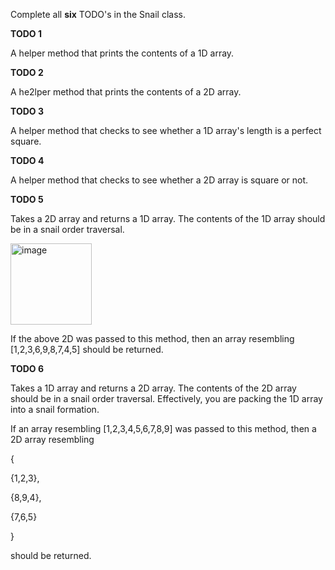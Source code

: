 Complete all **six** TODO's in the Snail class.

**TODO 1**

A helper method that prints the contents of a 1D array.

**TODO 2**

A he2lper method that prints the contents of a 2D array.

**TODO 3**

A helper method that checks to see whether a 1D array's length is a perfect square.

**TODO 4**

A helper method that checks to see whether a 2D array is square or not.

**TODO 5**

Takes a 2D array and returns a 1D array. The contents of the 1D array should be in a snail order traversal.

<img width="130" alt="image" src="https://github.com/techarenz/CS.11.09-Tutorial.2-Snail/assets/57818506/d293ffa5-d4c6-4fe0-ba86-914bde3c9491">

If the above 2D was passed to this method, then an array resembling [1,2,3,6,9,8,7,4,5] should be returned.

**TODO 6**

Takes a 1D array and returns a 2D array. The contents of the 2D array should be in a snail order traversal. Effectively, you are packing the 1D array into a snail formation.

If an array resembling [1,2,3,4,5,6,7,8,9] was passed to this method, then a 2D array resembling

{ 

  {1,2,3},
  
  {8,9,4},
  
  {7,6,5}
  
}

should be returned.
